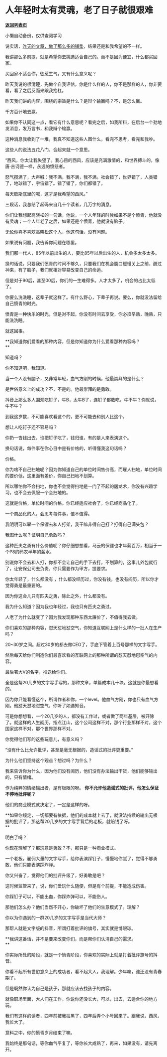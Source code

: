 # 人年轻时太有灵魂，老了日子就很艰难

[**返回列表页**](/gzh/记忆承载3)

小懒自动备份，仅供查阅学习

说实话，[昨天的文章，做了那么多的铺垫](http://mp.weixin.qq.com/s?__biz=MzU3NDc5Nzc0NQ==&mid=2247516296&idx=1&sn=fe03df6d8487ac4291e8ddc1f24208b0&chksm=fd2e2256ca59ab4080e4e10465af39eb998aeba4067e9b483a62f95976a16b9e6a83c13b347a&scene=21#wechat_redirect)，结果还是和我希望的不一样。  

  

我讲那么多前提，就是希望你去挑选适合自己的。而不是因为便宜，什么都买回家。  

  

买回家不适合你，徒惹生气，又有什么意义呢？  

  

昨天我说的很清楚，先做个自我评估，你是什么样的人，你不是那样的人，你非要看，看了之后反而来跟我抬杠。

  

昨天我们讲的内容，围绕的宗旨是什么？是辩个输赢吗？不，是怎么赢。  

  

千方百计地去赢。

  

如果你不认同这一点，看它有什么意思呢？看完之后，如我所料，在后台一个劲地发消息，发万言书，和我辩个输赢。  

  

这种消息我收到了一堆，我真不知道这些人图什么，看完不思考，看完和我吵。  

  

这些人的说法五花八门，合起来就一个意思。  

  

“西风，你太让我失望了。我心目的西风，应该是充满激情的，和世界搏斗的，像唐·吉诃德一样，永远的愤怒者。

  

怒气攒满了，大声喊：我不满，我不满，我不满。社会错了，世界错了，人类错了，地球错了，宇宙错了。错了错了，你们都错了。

  

每天歇斯底里的喊，这才是我希望的西风。”

  

三段话，我总结了起码来自几十个读者，几万字的消息。

  

你们让我想起高晓松的一句话，他说，一个人年轻的时候如果不是个愤青，他就没有灵魂；一个人年老了之后，如果还是个愤青，他就没有脑子。  

  

无论你喜不喜欢高晓松这个人，他这句话，没有问题。  

  

如果说有问题，我告诉你问题在哪里。

  

我们那一代人，85年以前出生的人，要比85年以后出生的人，机会多太多太多。  

  

换句话说，只要我们愤青的时间不够久，只要我们在机会窗口缓慢关上之前，醒过神来，有了脑子，我们就相对容易改变自己的命运。  

  

但是对于90后，甚至00后，你们的一生难得多。人才太多了，机会的占比太低了。  

  

你要么洗洗睡，这辈子就这样了。有什么野心，下辈子再说。要么，你就没法留给自己愤青的时光。

  

愤青是一种快乐的时光，但是对不起，你没有时间去享受，你必须早熟，晚熟，只能洗洗睡。  

  

就这回事。  

  

 **我知道你们爱看的那种内容，但是你知道你为什么爱看那种内容吗？  
**

  

知道吗？

  

你不知道吧，我知道。

  

当一个人没有脑子，又非常年轻，血气方刚的时候，他最崇拜的是什么？  

  

是世俗意义上的成功？不，不是的。他最崇拜的是勇敢。  

  

抖音上那么多人围观吃钉子，牛B，太牛B了，连钉子都敢吃，牛不牛？你就说，牛不牛？  

  

到我这岁数，不可能喜欢看这个的，更不可能去和别人比这个。  

  

想让人吃钉子还不容易吗？  

  

你扔一沓钱出去，谁把钉子吃了，钱归谁，有的是人来表演这个。

  

换句话说，每件事在你心目中是有价格的，听得懂我这句话吗？  

  

价格。

  

你为啥不自己扫地呢？因为你知道自己的单位时间售价高，而雇人扫地，单位时间的要价低，这里面有差价，你自己扫地不划算。  

  

所以哪怕你不会扫地，你也不会觉得扫地是一门了不起的屠龙术，你没有兴趣学习，也不会去佩服一个会扫地的。  

  

这就是价格，单位时间的价格。你已经适应社会了，你已经商品化了。  

  

一个商品化的人，会思考每件事，值不值得。  

  

我明明可以雇一个保镖去和人打架，我干嘛非得自己打？打得自己满头包？

  

我图什么呢？证明自己勇敢吗？  

  

这种匹夫之勇有什么价值呢？你仔细想想看，马云的保镖也才年薪百万，相当于一个P8的码农半年的薪水。  

  

别说你不会去和人打，你都不会让自己的手下去打，不划算的，这事儿外包就行了，让安保公司去负责，你只需要作为甲方，提要求。  

  

你太年轻了，什么都没有 ，什么都没经历过，你没有钱，也没有阅历，所以你才觉得勇是最重要的。  

  

因为你这会儿只有匹夫之勇，除此之外，什么都没有。  

  

我为什么知道？因为我也年轻过，我也只有匹夫之勇过。  

  

人老了为什么就变了？因为我发现那种东西太廉价了，不值得我去做。

  

你们喜欢的那种内容，怼天怼地怼空气，你知道互联网上是什么样的一批人在生产吗？  

  

20~30岁之间。超过30岁的都去做CEO了，手底下管着上百号那样的文字写手。

  

然后每天给你们制造你们最喜欢看的互联网上的那种所谓的怼天怼地怼空气的内容。

  

最后署大V的名字，推送给你们。  

  

全是这帮20几岁的文字写手写的，那种文章，单篇成本几十块。这就是你最想看的。

  

因为你只能看懂这个，所谓作者和你，一个level。他血气方刚，你也只有血气方刚。他怼天怼地怼空气，你听了如遇知音。  

  

可是你想想看，一个20几岁的人，都没有工作过，或者做了两年基层，被开除了。就这样的人生阅历，指点江山，这个公司这样不对，那个行业那样不对，这个国家这样不对，那个世界那样不对。  

  

你觉得他们写的这些玩意儿，有意义吗？  

  

“没有什么比允许批评，甚至是毫无根据的，造谣式的批评更重要。”

  

为什么他们坚持这个观点？想过吗？为什么？

  

我来告诉你为什么，因为他们没有阅历，他们没有办法输出干货，他们能够输出的，只有情绪。

  

作为纯粹的情绪输出者，是有极限的呀。 **你不允许他造谣式的批评，他怎么保证不停地批评呢？**

  

他们的商业模式就决定了，一定是这样的呀。

  

 **如果你规定，一切都要有依据，他们的成本就上去了，就没法持续的输出无根据的批评了，那这帮20几岁的文字写手背后的老板，就赔钱了呀。  
**

  

明白了吗？

  

你现在理解了？那玩意是勇敢？不，那只是一种商业模式。  

  

一个老板，雇佣大量的文字写手，给你表演踩钉子，慢慢地你腻了，觉得不够勇敢，他们只能表演踩炸弹。

  

你又兴奋了，觉得他们的批评升级了，好勇敢是吧？  

  

这时候监管来了，说，你们爱玩什么随便，但是有个前提，不能造成伤害。  

  

你踩钉子可以，不能出血，你踩炸弹可以，不能伤人。  

  

那他们怎么办？他们当然不开心，你破坏了他们的生意模式了。理解？  

  

你以为你遇到的一群20几岁的文字写手是当代大师？  

  

那帮人就是文字版的抖音，所谓打着批评的旗号，其实就是博眼球。

  

 **我讲这番话，并不是要来改变你们，而是帮你们认清自己的需求。  
**

  

你实际所处的阶段，就是一个愤青阶段，你喜欢的实际上就是打着批评旗号的抖音。  

  

你看不起所有世俗意义上的成功者，看不起大人，我理解。少年嘛，谁还没有青春期了。

  

但是既然你认为自己是孩子，那就应该去找孩子的内容。

  

就像职场里面，大人们在工作，你说你还没长大，可以，出去，去适合你的地方玩。  

  

我们有这样的读者，四年前被我拉黑了，四年后弄个小号回来了。跟我说，西风，我长大了。

  

意料之中，你的愤青岁月结束了嘛。  

  

我始终是那句话，等你血气平复了，等你长大成熟了，再来，如果没有，请先离开。

